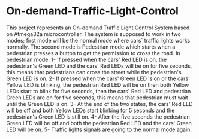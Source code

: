 # On-demand-Traffic-Light-Control
This project represents an On-demand Traffic Light Control System based on Atmega32a microcontroller.
The system is supposed to work in two modes; first mode will be the normal mode where cars` traffic lights works normally. 
The second mode is Pedestrian mode which starts when a pedestrian presses a button to get the permission to cross the road.
In pedestrian mode:
1- If pressed when the cars' Red LED is on, the pedestrian's Green LED and the cars' Red LEDs will be on for five seconds,
   this means that pedestrians can cross the street while the pedestrian's Green LED is on.
2- If pressed when the cars' Green LED is on or the cars' Yellow LED is blinking, the pedestrian Red LED will be on then
   both Yellow LEDs start to blink for five seconds, then the cars' Red LED and pedestrian Green LEDs are on for five seconds,
   this means that pedestrian must wait until the Green LED is on.
3- At the end of the two states, the cars' Red LED will be off and both Yellow LEDs start blinking for 5 seconds and
   the pedestrian's Green LED is still on.
4- After the five seconds the pedestrian Green LED will be off and both the pedestrian Red LED and the cars' Green LED will be on.
5- Traffic lights signals are going to the normal mode again.
